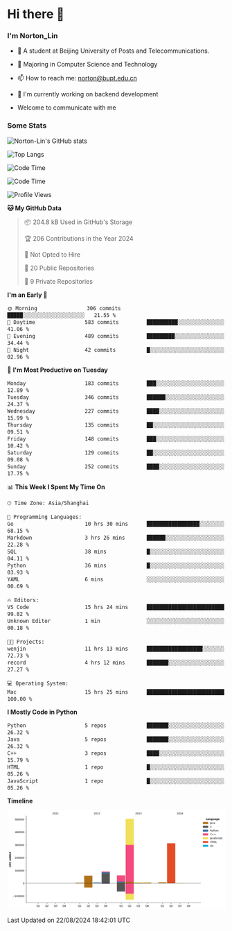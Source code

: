 
# Hi there 👋

### I'm Norton_Lin
- 🏫 A student at Beijing University of Posts and Telecommunications.
- 🌱 Majoring in Computer Science and Technology
- 📫 How to reach me: norton@bupt.edu.cn
- 🌱 I'm currently working on backend development

- Welcome to communicate with me

### Some Stats
![Norton-Lin's GitHub stats](https://github-readme-stats.vercel.app/api?username=Norton-Lin&count_private=true&show_icons=true&theme=radical)

![Top Langs](https://github-readme-stats.vercel.app/api/top-langs/?username=Norton-Lin&langs_count=10&layout=compact)

![Code Time](https://github-readme-stats.vercel.app/api/wakatime?username=Norton_Lin)

<!--START_SECTION:waka-->
![Code Time](http://img.shields.io/badge/Code%20Time-807%20hrs%2021%20mins-blue)

![Profile Views](http://img.shields.io/badge/Profile%20Views-0-blue)

**🐱 My GitHub Data** 

> 📦 204.8 kB Used in GitHub's Storage 
 > 
> 🏆 206 Contributions in the Year 2024
 > 
> 🚫 Not Opted to Hire
 > 
> 📜 20 Public Repositories 
 > 
> 🔑 9 Private Repositories 
 > 
**I'm an Early 🐤** 

```text
🌞 Morning                306 commits         █████░░░░░░░░░░░░░░░░░░░░   21.55 % 
🌆 Daytime                583 commits         ██████████░░░░░░░░░░░░░░░   41.06 % 
🌃 Evening                489 commits         █████████░░░░░░░░░░░░░░░░   34.44 % 
🌙 Night                  42 commits          █░░░░░░░░░░░░░░░░░░░░░░░░   02.96 % 
```
📅 **I'm Most Productive on Tuesday** 

```text
Monday                   183 commits         ███░░░░░░░░░░░░░░░░░░░░░░   12.89 % 
Tuesday                  346 commits         ██████░░░░░░░░░░░░░░░░░░░   24.37 % 
Wednesday                227 commits         ████░░░░░░░░░░░░░░░░░░░░░   15.99 % 
Thursday                 135 commits         ██░░░░░░░░░░░░░░░░░░░░░░░   09.51 % 
Friday                   148 commits         ███░░░░░░░░░░░░░░░░░░░░░░   10.42 % 
Saturday                 129 commits         ██░░░░░░░░░░░░░░░░░░░░░░░   09.08 % 
Sunday                   252 commits         ████░░░░░░░░░░░░░░░░░░░░░   17.75 % 
```


📊 **This Week I Spent My Time On** 

```text
🕑︎ Time Zone: Asia/Shanghai

💬 Programming Languages: 
Go                       10 hrs 30 mins      █████████████████░░░░░░░░   68.15 % 
Markdown                 3 hrs 26 mins       ██████░░░░░░░░░░░░░░░░░░░   22.28 % 
SQL                      38 mins             █░░░░░░░░░░░░░░░░░░░░░░░░   04.11 % 
Python                   36 mins             █░░░░░░░░░░░░░░░░░░░░░░░░   03.93 % 
YAML                     6 mins              ░░░░░░░░░░░░░░░░░░░░░░░░░   00.69 % 

🔥 Editors: 
VS Code                  15 hrs 24 mins      █████████████████████████   99.82 % 
Unknown Editor           1 min               ░░░░░░░░░░░░░░░░░░░░░░░░░   00.18 % 

🐱‍💻 Projects: 
wenjin                   11 hrs 13 mins      ██████████████████░░░░░░░   72.73 % 
record                   4 hrs 12 mins       ███████░░░░░░░░░░░░░░░░░░   27.27 % 

💻 Operating System: 
Mac                      15 hrs 25 mins      █████████████████████████   100.00 % 
```

**I Mostly Code in Python** 

```text
Python                   5 repos             ███████░░░░░░░░░░░░░░░░░░   26.32 % 
Java                     5 repos             ███████░░░░░░░░░░░░░░░░░░   26.32 % 
C++                      3 repos             ████░░░░░░░░░░░░░░░░░░░░░   15.79 % 
HTML                     1 repo              █░░░░░░░░░░░░░░░░░░░░░░░░   05.26 % 
JavaScript               1 repo              █░░░░░░░░░░░░░░░░░░░░░░░░   05.26 % 
```



**Timeline**

![Lines of Code chart](https://raw.githubusercontent.com/Norton-Lin/Norton-Lin/main/assets/bar_graph.png)


 Last Updated on 22/08/2024 18:42:01 UTC
<!--END_SECTION:waka-->
